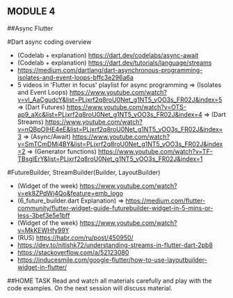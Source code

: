 ## MODULE 4

##Async Flutter

#Dart async coding overview 
 - (Codelab + explanation) https://dart.dev/codelabs/async-await
 - (Codelab + explanation) https://dart.dev/tutorials/language/streams
 - https://medium.com/dartlang/dart-asynchronous-programming-isolates-and-event-loops-bffc3e296a6a
 - 5 videos in 'Flutter in focus' playlist for async programming
   => (Isolates and Event Loops) https://www.youtube.com/watch?v=vl_AaCgudcY&list=PLjxrf2q8roU0Net_g1NT5_vOO3s_FR02J&index=5
   => (Dart Futures)             https://www.youtube.com/watch?v=OTS-ap9_aXc&list=PLjxrf2q8roU0Net_g1NT5_vOO3s_FR02J&index=4
   => (Dart Streams)             https://www.youtube.com/watch?v=nQBpOIHE4eE&list=PLjxrf2q8roU0Net_g1NT5_vOO3s_FR02J&index=3 
   => (Async/Await)              https://www.youtube.com/watch?v=SmTCmDMi4BY&list=PLjxrf2q8roU0Net_g1NT5_vOO3s_FR02J&index=2
   => (Generator functions)      https://www.youtube.com/watch?v=TF-TBsgIErY&list=PLjxrf2q8roU0Net_g1NT5_vOO3s_FR02J&index=1
 
#FutureBuilder, StreamBuilder(Builder, LayoutBuilder) 
 - (Widget of the week) https://www.youtube.com/watch?v=ek8ZPdWj4Qo&feature=emb_logo
 - (6_future_builder.dart Explanation) => https://medium.com/flutter-community/flutter-widget-guide-futurebuilder-widget-in-5-mins-or-less-3bef3e5e1bff
 - (Widget of the week) https://www.youtube.com/watch?v=MkKEWHfy99Y
 - (RUS) https://habr.com/ru/post/450950/
 - https://dev.to/nitishk72/understanding-streams-in-flutter-dart-2pb8
 - https://stackoverflow.com/a/52123080
 - https://inducesmile.com/google-flutter/how-to-use-layoutbuilder-widget-in-flutter/
 
 ##HOME TASK
 Read and watch all materials carefully and play with the code examples.
 On the next session will discuss material.